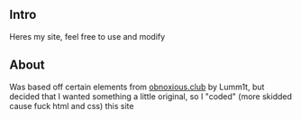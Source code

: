 ## Intro
Heres my site, feel free to use and modify

## About
Was based off certain elements from <a href="https://github.com/Lumm1t/obnoxious.club">obnoxious.club</a> by Lumm1t, but decided that I wanted something a little original, so I "coded" (more skidded cause fuck html and css) this site
